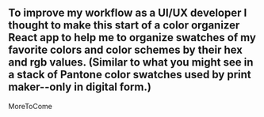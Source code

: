 ## To improve my workflow as a UI/UX developer I thought to make this start of a color organizer React app to help me to organize swatches of my favorite colors and color schemes by their hex and rgb values. (Similar to what you might see in a stack of Pantone color swatches used by print maker--only in digital form.)
MoreToCome
